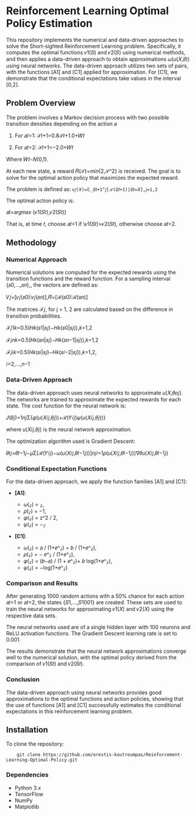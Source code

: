 # Reinforcement Learning Optimal Policy Estimation

This repository implements the numerical and data-driven approaches to solve the Short-sighted Reinforcement Learning problem. Specifically, it computes the optimal functions 𝜈1(𝑆) and 𝜈2(𝑆) using numerical methods, and then applies a data-driven approach to obtain approximations 𝜔(𝑢(𝑋,𝜃)) using neural networks. The data-driven approach utilizes two sets of pairs, with the functions [A1] and [C1] applied for approximation. For [C1], we demonstrate that the conditional expectations take values in the interval [0,2].


## Problem Overview

The problem involves a Markov decision process with two possible transition densities depending on the action 𝑎

1. For 𝑎𝑡=1: 𝒮𝑡+1=0.8𝒮𝑡+1.0+𝑊𝑡

2. For 𝑎𝑡=2: 𝒮𝑡+1=−2.0+𝑊𝑡
   
Where 𝑊𝑡∼𝑁(0,1).

At each new state, a reward 𝑅(𝒮)=𝑚𝑖𝑛{2,𝒮^2} is received. The goal is to solve for the optimal action policy that maximizes the expected reward.

The problem is defined as:
```𝜈𝑗(𝑋)=𝔼_𝑆𝑡+1^𝑗[ℛ(𝑆𝑡+1)|𝑆𝑡=𝑋],𝑗=1,2```

The optimal action policy is:

𝑎𝑡=𝑎𝑟𝑔𝑚𝑎𝑥 {𝜈1(𝑆𝑡),𝜈2(𝑆𝑡)}

That is, at time 𝑡, choose 𝑎𝑡=1 if \𝜈1(𝑆𝑡)>𝜈2(𝑆𝑡), otherwise choose 𝑎𝑡=2.

## Methodology

### Numerical Approach

Numerical solutions are computed for the expected rewards using the transition functions and the reward function. For a sampling interval {𝑠0,…,𝑠𝑛},, the vectors are defined as:

𝑉𝑗=[𝜈𝑗(𝑠0)⋮𝜈𝑗(𝑠𝑛)],𝑅=[ℛ(𝑠0)⋮ℛ(𝑠𝑛)]

The matrices ℱ𝑗, for j = 1, 2 are calculated based on the difference in transition probabilities.

ℱ𝑗1𝑘=0.5(𝐻𝑘(𝑠1|𝑠𝑗)−𝐻𝑘(𝑠0|𝑠𝑗)),𝑘=1,2 

ℱ𝑗𝑛𝑘=0.5(𝐻𝑘(𝑠𝑛|𝑠𝑗)−𝐻𝑘(𝑠𝑛−1|𝑠𝑗)),𝑘=1,2 

ℱ𝑗𝑖𝑘=0.5(𝐻𝑘(𝑠𝑖|𝑠𝑗)−𝐻𝑘(𝑠𝑖−2|𝑠𝑗)),𝑘=1,2,

𝑖=2,…,𝑛−1

### Data-Driven Approach

The data-driven approach uses neural networks to approximate 𝑢(𝑋,𝜃𝜊𝑗). The networks are trained to approximate the expected rewards for each state. The cost function for the neural network is:

𝐽̂(𝜃𝑗)=1𝑛𝑗Σ{𝜑(𝑢(𝑋𝑖𝑗,𝜃𝑗))+ℛ(𝑌𝑖𝑗)𝜓(𝑢(𝑋𝑖𝑗,𝜃𝑗))}

where 𝑢(𝑋𝑖𝑗,𝜃𝑗) is the neural network approximation.

The optimization algorithm used is Gradient Descent:

𝜃𝑡𝑗=𝜃𝑡−1𝑗−𝜇Σ[ℛ(𝑌𝑖𝑗)−𝜔(𝑢(𝑋𝑖𝑗,𝜃𝑡−1𝑗))]𝑛𝑗𝑖=1𝜌(𝑢(𝑋𝑖𝑗,𝜃𝑡−1𝑗))∇𝜃𝑢(𝑋𝑖𝑗,𝜃𝑡−1𝑗)

### Conditional Expectation Functions

For the data-driven approach, we apply the function families [A1] and [C1]:

- **[A1]**: 
  - 𝜔(𝓏) = 𝓏, 
  - 𝜌(𝓏) = −1,
  - 𝜑(𝓏) = z^2 / 2,
  - 𝜓(𝓏) = −𝓏 

- **[C1]**:
  - 𝜔(𝓏) = 𝑎 / (1+𝑒^𝓏) + 𝑏 / (1+𝑒^𝓏),
  - 𝜌(𝓏) = − 𝑒^𝓏 / (1+𝑒^𝓏),
  - 𝜑(𝓏) = (𝑏−𝑎) / (1 + 𝑒^𝓏)+ 𝑏 log(1+𝑒^𝓏),
  - 𝜓(𝓏) = −log(1+𝑒^𝓏)

### Comparison and Results

After generating 1000 random actions with a 50% chance for each action 𝑎𝑡=1 or 𝑎𝑡=2, the states {𝑆1,…,𝑆1001} are created. These sets are used to train the neural networks for approximating 𝜈1(𝑋) and 𝜈2(𝑋) using the respective data sets.

The neural networks used are of a single hidden layer with 100 neurons and ReLU activation functions. The Gradient Descent learning rate is set to 0.001.

The results demonstrate that the neural network approximations converge well to the numerical solution, with the optimal policy derived from the comparison of 𝜈1(𝑆𝑡) and 𝜈2(𝑆𝑡).

### Conclusion

The data-driven approach using neural networks provides good approximations to the optimal functions and action policies, showing that the use of functions [A1] and [C1] successfully estimates the conditional expectations in this reinforcement learning problem.

## Installation

To clone the repository:

        git clone https://github.com/orestis-koutroumpas/Reinforcement-Learning-Optimal-Policy.git

### Dependencies

- Python 3.x
- TensorFlow
- NumPy
- Matplotlib